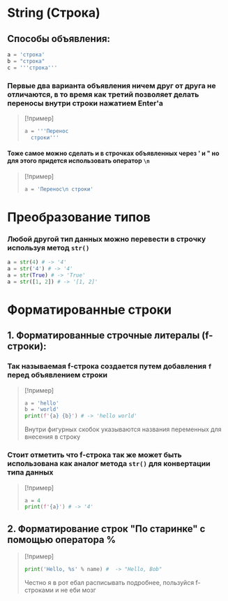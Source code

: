 # String (Строка)
## Способы объявления:
```python 
a = 'строка'
b = "строка"
c = '''cтрока'''
```

### Первые два варианта объявления ничем друг от друга не отличаются, в то время как **третий** позволяет делать **переносы** внутри строки нажатием Enter'a 
>[!пример]
>``` python
>a = '''Перенос
>	строки'''
>```

#### Тоже самое можно сделать и в строчках объявленных через ' и " но для этого придется использовать **оператор** `\n`
>[!пример]
>``` python
>a = 'Перенос\n cтроки'
>```

# Преобразование типов
### Любой другой тип данных можно перевести в строчку используя метод `str()`

```python
a = str(4) # -> '4'
a = str('4') # -> '4'
a = str(True) # -> 'True'
a = str([1, 2]) # -> '[1, 2]'
```

# Форматированные строки
##  1. Форматированные строчные литералы (**f-строки**):
### Так называемая f-строка создается путем добавления `f` перед объявлением строки
>[!пример]
>``` python
>a = 'hello'
>b = 'world'
> print(f'{a} {b}') # -> 'hello world'
>```
>Внутри фигурных скобок указываются названия переменных для внесения в строку
### Стоит отметить что f-строка так же может быть использована как аналог метода `str()` для конвертации типа данных
>[!пример]
>``` python
>a = 4
>print(f'{a}') # -> '4'
>```

## 2. Форматирование строк "По старинке" с помощью оператора %
>[!пример]
>``` python
>print('Hello, %s' % name) #  -> "Hello, Bob"
>```
>Честно я в рот ебал расписывать подробнее, пользуйся f-строками и не еби мозг